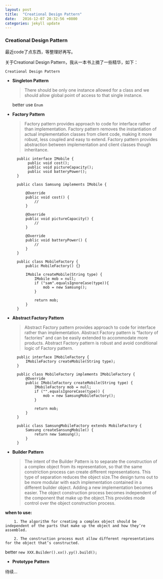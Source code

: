 ```yaml
---
layout: post
title:  "Creational Design Pattern"
date:   2016-12-07 20:32:56 +0800
categories: jekyll update
---
```

### Creational Design Pattern

最近code了点东西，等整理好再写。

关于Creational Design Pattern，我从一本书上摘了一些精华，如下：

`Creational Design Pattern`
    
* **Singleton Pattern**

    >There should be only one instance allowed for a class and we should allow global point of access to that single instance.
    
    better use `Enum`
    
    
* **Factory Pattern**

    >Factory pattern provides approach to code for interface rather than implementation.
    Factory pattern removes the instantiation of actual implementation classes from client code, making it more robust, less coupled and easy to extend.
    Factory pattern provides abstraction between implementation and client classes though inheritance.
    
 
        public interface IMobile {
             public void cost();
             public void pictureCapacity();
             public void batteryPower();
        }
        
        public class Samsung implements IMobile {
            
            @Override
            public void cost() {
                //
            }
            
            @Override
            public void pictureCapacity() {
                //
            }
            
            @Override
            public void batteryPower() {
                //
            }
        }
        
        public class MobileFactory {
            public MobileFactory() {}
            
            IMobile createMobile(String type) {
                IMobile mob = null;
                if ("sam".equalsIgnoreCase(type)){
                    mob = new Samsung();
                }
                
                return mob;
            }
        }

* **Abstract Factory Pattern**

    >Abstract Factory pattern provides approach to code for interface rather than implementation.
    Abstract Factory pattern is “factory of factories” and can be easily extended to accommodate more products.
    Abstract Factory pattern is robust and avoid conditional logic of Factory pattern.
    
        public interface IMobileFactory {
            IMobileFactory createMobile(String type);
        }
        
        public class MobileFactory implements IMobileFactory {
            @Override
            public IMobileFactory createMobile(String type) {
                IMobileFactory mob = null;
                if ("".equalsIgnoreCase(type)) {
                    mob = new SamsungMobileFactory();
                }
                
                return mob;
            }
        }
        
        public class SamsungMobileFactory extends MobileFactory {
            Samsung createSansungMobile() {
                return new Samsung();
            }
        }
        
* **Builder Pattern**

    >The intent of the Builder Pattern is to separate the construction of a complex object from its representation, so that the same constriction process can create different representations. This type of separation reduces the object size.The design turns out to be more modular with each implementation contained in a different builder object. Adding a new implementation becomes easier. The object construction process becomes independent of the component that make up the object.This provides mode control over the object construction process.

**when to use:**
        
        1. The algorithm for creating a complex object should be independent of the parts that make up the object and how they’re assembled.
        
        2. The construction process must allow different representations for the object that’s constructed.

better `new XXX.Builder().xx().yy().build();`

* **Prototype Pattern**

待续...
